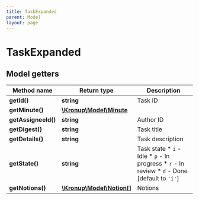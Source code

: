 ```yaml
---
title: TaskExpanded
parent: Model
layout: page
---
```


# TaskExpanded

## Model getters

Method name | Return type | Description
------------ | ------------- | -------------
**getId()** | **string** | Task ID
**getMinute()** | [**\Kronup\Model\Minute**](../Minute) | 
**getAssigneeId()** | **string** | Author ID
**getDigest()** | **string** | Task title
**getDetails()** | **string** | Task description
**getState()** | **string** | Task state    * `i` - Idle   * `p` - In progress   * `r` - In review   * `d` - Done [default to `'i'`]
**getNotions()** | [**\Kronup\Model\Notion[]**](../Notion) | Notions

